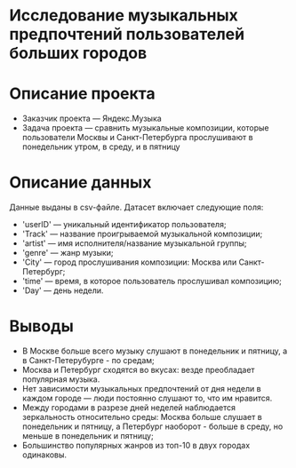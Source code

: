 # Исследование музыкальных предпочтений пользователей больших городов

# Описание проекта

- Заказчик проекта — Яндекс.Музыка
- Задача проекта — сравнить музыкальные композиции, которые пользователи Москвы и Санкт-Петербурга прослушивают в понедельник утром, в среду, и в пятницу

# Описание данных

Данные выданы в csv-файле. Датасет включает следующие поля:

- 'userID' — уникальный идентификатор пользователя;
- 'Track' — название проигрываемой музыкальной композиции;
- 'artist' — имя исполнителя/название музыкальной группы;
- 'genre' —  жанр музыки;
- 'City' — город прослушивания композиции: Москва или Санкт-Петербург;
- 'time' — время, в которое пользователь прослушивал композицию;
- 'Day' — день недели.

# Выводы

- В Москве больше всего музыку слушают в понедельник и пятницу, а в Санкт-Петерубурге - по средам;
- Москва и Петербург сходятся во вкусах: везде преобладает популярная музыка. 
- Нет зависимости музыкальных предпочтений от дня недели в каждом городе — люди постоянно слушают то, что им нравится.
- Между городами в разрезе дней неделей наблюдается зеркальность относительно среды: Москва больше слушает в понедельник и пятницу, а Петербург наоборот - больше в среду, но меньше в понедельник и пятницу;
- Большинство популярных жанров из топ-10 в двух городах одинаковы.

